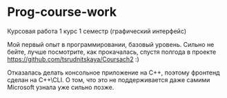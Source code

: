 # Prog-course-work
Курсовая работа 1 курс 1 семестр (графический интерфейс)

Мой первый опыт в программировании, базовый уровень. Сильно не бейте, лучше посмотрите, как прокачалась, спустя полгода в проекте https://github.com/tsrudnitskaya/Coursach2 :)

Отказалась делать консольное приложение на C++, поэтому фронтенд сделан на C++\CLI. О том, что это не поддерживается даже самими Microsoft узнала уже сильно позже.
